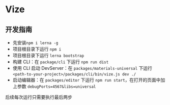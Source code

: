 # Vize

## 开发指南

-   先安装`npm i lerna -g`
-   项目根目录下运行 `npm i`
-   项目根目录下运行 `lerna bootstrap`
-   构建 CLI：在 `package/cli` 下运行 `npm run dist`
-   使用 CLI 启动 DevServer：在 `packages/materials-universal` 下运行 `<path-to-your-project>/packages/cli/bin/vize.js dev ./`
-   启动编辑器：在 `packages/editor` 下运行 `npm run start`，在打开的页面中加上参数 `debugPorts=4567&libs=universal`

后续每次运行只需要执行最后两步